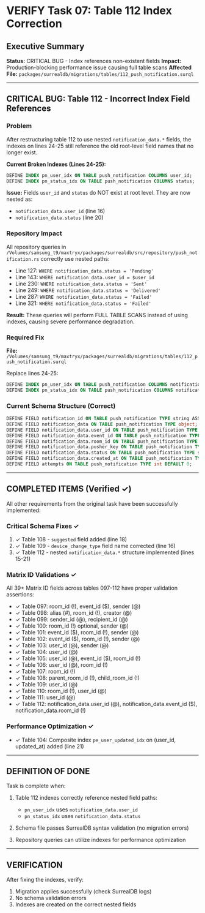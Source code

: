 # VERIFY Task 07: Table 112 Index Correction

## Executive Summary

**Status:** CRITICAL BUG - Index references non-existent fields
**Impact:** Production-blocking performance issue causing full table scans
**Affected File:** `packages/surrealdb/migrations/tables/112_push_notification.surql`

---

## CRITICAL BUG: Table 112 - Incorrect Index Field References

### Problem
After restructuring table 112 to use nested `notification_data.*` fields, the indexes on lines 24-25 still reference the old root-level field names that no longer exist.

**Current Broken Indexes (Lines 24-25):**
```sql
DEFINE INDEX pn_user_idx ON TABLE push_notification COLUMNS user_id;
DEFINE INDEX pn_status_idx ON TABLE push_notification COLUMNS status;
```

**Issue:** Fields `user_id` and `status` do NOT exist at root level. They are now nested as:
- `notification_data.user_id` (line 16)
- `notification_data.status` (line 20)

### Repository Impact

All repository queries in `/Volumes/samsung_t9/maxtryx/packages/surrealdb/src/repository/push_notification.rs` correctly use nested paths:
- Line 127: `WHERE notification_data.status = 'Pending'`
- Line 143: `WHERE notification_data.user_id = $user_id`
- Line 230: `WHERE notification_data.status = 'Sent'`
- Line 249: `WHERE notification_data.status = 'Delivered'`
- Line 287: `WHERE notification_data.status = 'Failed'`
- Line 321: `WHERE notification_data.status = 'Failed'`

**Result:** These queries will perform FULL TABLE SCANS instead of using indexes, causing severe performance degradation.

### Required Fix

**File:** `/Volumes/samsung_t9/maxtryx/packages/surrealdb/migrations/tables/112_push_notification.surql`

Replace lines 24-25:
```sql
DEFINE INDEX pn_user_idx ON TABLE push_notification COLUMNS notification_data.user_id;
DEFINE INDEX pn_status_idx ON TABLE push_notification COLUMNS notification_data.status;
```

### Current Schema Structure (Correct)
```sql
DEFINE FIELD notification_id ON TABLE push_notification TYPE string ASSERT string::is::not::empty($value);
DEFINE FIELD notification_data ON TABLE push_notification TYPE object;
DEFINE FIELD notification_data.user_id ON TABLE push_notification TYPE string ASSERT string::is::not::empty($value) AND string::starts_with($value, '@') AND string::contains($value, ':');
DEFINE FIELD notification_data.event_id ON TABLE push_notification TYPE string ASSERT string::is::not::empty($value) AND string::starts_with($value, '$') AND string::contains($value, ':');
DEFINE FIELD notification_data.room_id ON TABLE push_notification TYPE string ASSERT string::is::not::empty($value) AND string::starts_with($value, '!') AND string::contains($value, ':');
DEFINE FIELD notification_data.pusher_key ON TABLE push_notification TYPE string ASSERT string::is::not::empty($value);
DEFINE FIELD notification_data.status ON TABLE push_notification TYPE string DEFAULT 'Pending';
DEFINE FIELD notification_data.created_at ON TABLE push_notification TYPE datetime DEFAULT time::now();
DEFINE FIELD attempts ON TABLE push_notification TYPE int DEFAULT 0;
```

---

## COMPLETED ITEMS (Verified ✓)

All other requirements from the original task have been successfully implemented:

### Critical Schema Fixes ✓
1. ✓ Table 108 - `suggested` field added (line 18)
2. ✓ Table 109 - `device_change_type` field name corrected (line 16)
3. ✓ Table 112 - nested `notification_data.*` structure implemented (lines 15-21)

### Matrix ID Validations ✓
All 39+ Matrix ID fields across tables 097-112 have proper validation assertions:
- ✓ Table 097: room_id (!), event_id ($), sender (@)
- ✓ Table 098: alias (#), room_id (!), creator (@)
- ✓ Table 099: sender_id (@), recipient_id (@)
- ✓ Table 100: room_id (!) optional, sender (@)
- ✓ Table 101: event_id ($), room_id (!), sender (@)
- ✓ Table 102: event_id ($), room_id (!), sender (@)
- ✓ Table 103: user_id (@), sender (@)
- ✓ Table 104: user_id (@)
- ✓ Table 105: user_id (@), event_id ($), room_id (!)
- ✓ Table 106: user_id (@), room_id (!)
- ✓ Table 107: room_id (!)
- ✓ Table 108: parent_room_id (!), child_room_id (!)
- ✓ Table 109: user_id (@)
- ✓ Table 110: room_id (!), user_id (@)
- ✓ Table 111: user_id (@)
- ✓ Table 112: notification_data.user_id (@), notification_data.event_id ($), notification_data.room_id (!)

### Performance Optimization ✓
- ✓ Table 104: Composite index `pe_user_updated_idx` on (user_id, updated_at) added (line 21)

---

## DEFINITION OF DONE

Task is complete when:

1. Table 112 indexes correctly reference nested field paths:
   - `pn_user_idx` uses `notification_data.user_id`
   - `pn_status_idx` uses `notification_data.status`

2. Schema file passes SurrealDB syntax validation (no migration errors)

3. Repository queries can utilize indexes for performance optimization

---

## VERIFICATION

After fixing the indexes, verify:
1. Migration applies successfully (check SurrealDB logs)
2. No schema validation errors
3. Indexes are created on the correct nested fields
